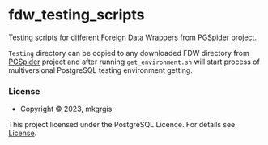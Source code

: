 # fdw_testing_scripts
Testing scripts for different Foreign Data Wrappers from PGSpider project.

`Testing` directory can be copied to any downloaded FDW directory from [PGSpider](https://github.com/pgspider/) project  and after running `get_environment.sh` will start process of multiversional PostgreSQL testing environment getting.

### License

* Copyright © 2023, mkgrgis

This project licensed under the PostgreSQL Licence. For details see [License](License).
